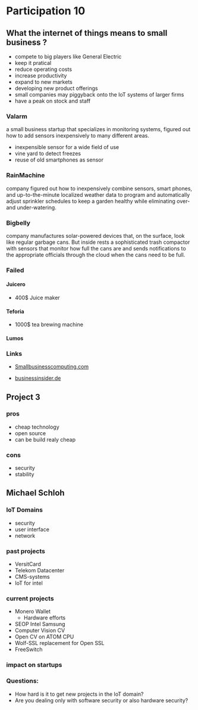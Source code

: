# Participation 10

## What the internet of things means to small business ?

- compete to big players like General Electric
- keep it pratical
- reduce operating costs
- increase productivity
- expand to new markets
- developing new product offerings
- small companies may piggyback onto the IoT systems of larger firms
- have a peak on stock and staff

### Valarm
a small business startup that specializes in monitoring systems, figured out how to add sensors inexpensively to many different areas.

- inexpensible sensor for a wide field of use
- vine yard to detect freezes
- reuse of old smartphones as sensor

### RainMachine
company figured out how to inexpensively combine sensors, smart phones, and up-to-the-minute localized weather data to program and automatically adjust sprinkler schedules to keep a garden healthy while eliminating over- and under-watering.

### Bigbelly
company manufactures solar-powered devices that, on the surface, look like regular garbage cans. But inside rests a sophisticated trash compactor with sensors that monitor how full the cans are and sends notifications to the appropriate officials through the cloud when the cans need to be full.

### Failed
#### Juicero
- 400$ Juice maker
#### Teforia
- 1000$ tea brewing machine
#### Lumos


### Links
- [Smallbusinesscomputing.com](http://www.smallbusinesscomputing.com/News/Networking/what-the-internet-of-things-means-for-small-business.html)

- [businessinsider.de](http://www.businessinsider.de/internet-of-things-small-business-opportunities-platforms-2016-8?r=US&IR=T)


## Project 3
### pros
- cheap technology
- open source
- can be build realy cheap

### cons
- security
- stability


## Michael Schloh

### IoT Domains
- security
- user interface
- network

### past projects
- VersitCard
- Telekom Datacenter
- CMS-systems
- IoT for intel

### current projects
- Monero Wallet
    - Hardware efforts
- SEOP Intel Samsung
- Computer Vision CV
- Open CV on ATOM CPU
- Wolf-SSL replacement for Open SSL
- FreeSwitch

### impact on startups


### Questions:
- How hard is it to get new projects in the IoT domain?
- Are you dealing only with software security or also hardware security?